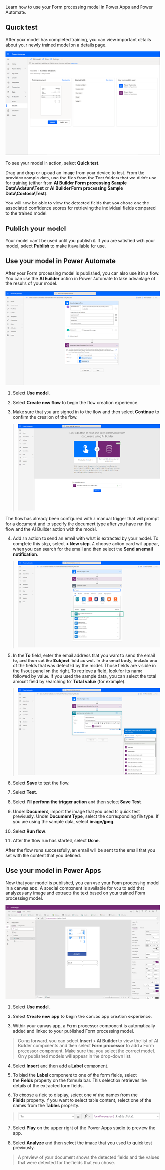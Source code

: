 Learn how to use your Form processing model in Power Apps and Power Automate.

## Quick test

After your model has completed training, you can view important details about your newly trained model on a details page.

![Trained model details page](../media/image-4.png)

To see your model in action, select **Quick test**.

Drag and drop or upload an image from your device to test. From the provides sample data, use the files from the Test folders that we didn’t use for training (either from **AI Builder Form processing Sample Data\Adatum\Test** or **AI Builder Form processing Sample Data\Contoso\Test**).

You will now be able to view the detected fields that you chose and the associated confidence scores for retrieving the individual fields compared to the trained model.

## Publish your model

Your model can\'t be used until you publish it. If you are satisfied with your model, select **Publish** to make it available for use.

## Use your model in Power Automate

After your Form processing model is published, you can also use it in a flow. You can use the **AI Builder** action in Power Automate to take advantage of the results of your model.\
\
![screenshot](../media/image-5.png)

1.  Select **Use model**.

2.  Select **Create new flow** to begin the flow creation experience.

3.  Make sure that you are signed in to the flow and then select **Continue** to confirm the creation of the flow.

> ![screenshot](../media/image-6.png)

The flow has already been configured with a manual trigger that will prompt for a document and to specify the document type after you have run the flow and the AI Builder action with the model.

4.  Add an action to send an email with what is extracted by your model. To complete this step, select **+ New step**. A choose action card will appear, when you can search for the email and then select the **Send an email notification**.

> ![screenshot](../media/image-7.png)

5.  In the **To** field, enter the email address that you want to send the email to, and then set the **Subject** field as well. In the email body, include one of the fields that was detected by the model. Those fields are visible in the flyout panel on the right. To retrieve a field, look for its name followed by value. If you used the sample data, you can select the total amount field by searching for **Total value** (for example).

> ![screenshot](../media/image-8.png)

6.  Select **Save** to test the flow.

7.  Select **Test**.

8.  Select **I\'ll perform the trigger action** and then select **Save Test**.

9.  Under **Document**, import the image that you used to quick test previously. Under **Document Type**, select the corresponding file type. If you are using the sample data, select **image/jpeg**.

10. Select **Run flow**.

11. After the flow run has started, select **Done**.

After the flow runs successfully, an email will be sent to the email that you set with the content that you defined.

## Use your model in Power Apps

Now that your model is published, you can use your Form processing model in a canvas app. A special component is available for you to add that analyzes any image and extracts the text based on your trained Form processing model.

![screenshot](../media/image-9.png)

1.  Select **Use model**.

2.  Select **Create new app** to begin the canvas app creation experience.

3.  Within your canvas app, a Form processor component is automatically added and linked to your published Form processing model.

> Going forward, you can select **Insert \> AI Builder** to view the list of AI Builder components and then select **Form processor** to add a Form processor component. Make sure that you select the correct model. Only published models will appear in the drop-down list.

4.  Select **Insert** and then add a **Label** component.

5.  To bind the **Label** component to one of the form fields, select the **Fields** property on the formula bar. This selection retrieves the details of the extracted form fields.

6.  To choose a field to display, select one of the names from the **Fields** property. If you want to select table content, select one of the names from the **Tables** property.

> ![screenshot](../media/image-10.png)

7.  Select **Play** on the upper right of the Power Apps studio to preview the app.

8.  Select **Analyze** and then select the image that you used to quick test previously.

> A preview of your document shows the detected fields and the values that were detected for the fields that you chose.
